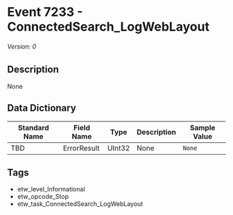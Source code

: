 # Event 7233 - ConnectedSearch_LogWebLayout
###### Version: 0

## Description
None

## Data Dictionary
|Standard Name|Field Name|Type|Description|Sample Value|
|---|---|---|---|---|
|TBD|ErrorResult|UInt32|None|`None`|

## Tags
* etw_level_Informational
* etw_opcode_Stop
* etw_task_ConnectedSearch_LogWebLayout